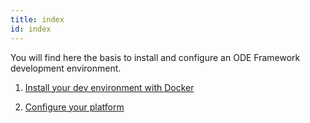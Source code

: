 ```yaml
---
title: index
id: index
---
```

You will find here the basis to install and configure an ODE Framework development environment.

1.  [Install your dev environment with Docker](install-with-docker.adoc)

2.  [Configure your platform](minimal-plateform-config.adoc)


